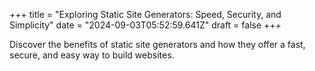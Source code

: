 +++
title = "Exploring Static Site Generators: Speed, Security, and Simplicity"
date = "2024-09-03T05:52:59.641Z"
draft = false
+++

  Discover the benefits of static site generators and how they offer a fast, secure, and easy way to build websites.
        